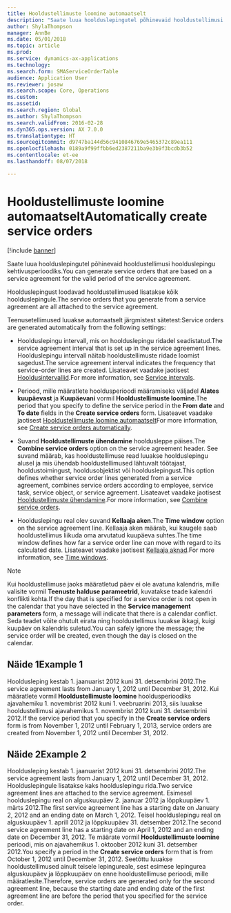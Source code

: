 ```yaml
---
title: Hooldustellimuste loomine automaatselt
description: "Saate luua hoolduslepingutel põhinevaid hooldustellimusi hoolduslepingu kehtivusperioodiks."
author: ShylaThompson
manager: AnnBe
ms.date: 05/01/2018
ms.topic: article
ms.prod: 
ms.service: dynamics-ax-applications
ms.technology: 
ms.search.form: SMAServiceOrderTable
audience: Application User
ms.reviewer: josaw
ms.search.scope: Core, Operations
ms.custom: 
ms.assetid: 
ms.search.region: Global
ms.author: ShylaThompson
ms.search.validFrom: 2016-02-28
ms.dyn365.ops.version: AX 7.0.0
ms.translationtype: HT
ms.sourcegitcommit: d9747ba144d56c9410846769e5465372c89ea111
ms.openlocfilehash: 0189a9f99ffbb6ed2387211ba9e3b9f3bcdb3b52
ms.contentlocale: et-ee
ms.lasthandoff: 08/07/2018

---
```


# <a name="automatically-create-service-orders"></a><span data-ttu-id="2446d-103">Hooldustellimuste loomine automaatselt</span><span class="sxs-lookup"><span data-stu-id="2446d-103">Automatically create service orders</span></span> 

[!include [banner](../includes/banner.md)]


<span data-ttu-id="2446d-104">Saate luua hoolduslepingutel põhinevaid hooldustellimusi hoolduslepingu kehtivusperioodiks.</span><span class="sxs-lookup"><span data-stu-id="2446d-104">You can generate service orders that are based on a service agreement for the valid period of the service agreement.</span></span>

<span data-ttu-id="2446d-105">Hoolduslepingust loodavad hooldustellimused lisatakse kõik hoolduslepingule.</span><span class="sxs-lookup"><span data-stu-id="2446d-105">The service orders that you generate from a service agreement are all attached to the service agreement.</span></span>

<span data-ttu-id="2446d-106">Teenusetellimused luuakse automaatselt järgmistest sätetest:</span><span class="sxs-lookup"><span data-stu-id="2446d-106">Service orders are generated automatically from the following settings:</span></span>

  - <span data-ttu-id="2446d-107">Hoolduslepingu intervall, mis on hoolduslepingu ridadel seadistatud.</span><span class="sxs-lookup"><span data-stu-id="2446d-107">The service agreement interval that is set up in the service agreement lines.</span></span> <span data-ttu-id="2446d-108">Hoolduslepingu intervall näitab hooldustellimuste ridade loomist sagedust.</span><span class="sxs-lookup"><span data-stu-id="2446d-108">The service agreement interval indicates the frequency that service-order lines are created.</span></span> <span data-ttu-id="2446d-109">Lisateavet vaadake jaotisest [Hooldusintervallid](service-intervals.md).</span><span class="sxs-lookup"><span data-stu-id="2446d-109">For more information, see [Service intervals](service-intervals.md).</span></span>

  - <span data-ttu-id="2446d-110">Periood, mille määratlete hooldusperioodi määramiseks väljadel **Alates kuupäevast** ja **Kuupäevani** vormil **Hooldustellimuste loomine**.</span><span class="sxs-lookup"><span data-stu-id="2446d-110">The period that you specify to define the service period in the **From date** and **To date** fields in the **Create service orders** form.</span></span> <span data-ttu-id="2446d-111">Lisateavet vaadake jaotisest [Hooldustellimuste loomine automaatselt](create-service-orders-automatically.md)</span><span class="sxs-lookup"><span data-stu-id="2446d-111">For more information, see [Create service orders automatically](create-service-orders-automatically.md).</span></span>

  - <span data-ttu-id="2446d-112">Suvand **Hooldustellimuste ühendamine** hooldusleppe päises.</span><span class="sxs-lookup"><span data-stu-id="2446d-112">The **Combine service orders** option on the service agreement header.</span></span> <span data-ttu-id="2446d-113">See suvand määrab, kas hooldustellimuse read luuakse hoolduslepingu alusel ja mis ühendab hooldustellimused lähtuvalt töötajast, hooldustoimingust, hooldusobjektist või hoolduslepingust.</span><span class="sxs-lookup"><span data-stu-id="2446d-113">This option defines whether service order lines generated from a service agreement, combines service orders according to employee, service task, service object, or service agreement.</span></span> <span data-ttu-id="2446d-114">Lisateavet vaadake jaotisest [Hooldustellimuste ühendamine](combine-service-orders.md).</span><span class="sxs-lookup"><span data-stu-id="2446d-114">For more information, see [Combine service orders](combine-service-orders.md).</span></span>

  - <span data-ttu-id="2446d-115">Hoolduslepingu real olev suvand **Kellaaja aken**.</span><span class="sxs-lookup"><span data-stu-id="2446d-115">The **Time window** option on the service agreement line.</span></span> <span data-ttu-id="2446d-116">Kellaaja aken määrab, kui kaugele saab hooldustellimus liikuda oma arvutatud kuupäeva suhtes.</span><span class="sxs-lookup"><span data-stu-id="2446d-116">The time window defines how far a service order line can move with regard to its calculated date.</span></span> <span data-ttu-id="2446d-117">Lisateavet vaadake jaotisest [Kellaaja aknad](time-windows.md).</span><span class="sxs-lookup"><span data-stu-id="2446d-117">For more information, see [Time windows](time-windows.md).</span></span>


> [!NOTE]
> <P><span data-ttu-id="2446d-118">Kui hooldustellimuse jaoks määratletud päev ei ole avatuna kalendris, mille valisite vormil <STRONG>Teenuste halduse parameetrid</STRONG>, kuvatakse teade kalendri konflikti kohta.</span><span class="sxs-lookup"><span data-stu-id="2446d-118">If the day that is specified for a service order is not open in the calendar that you have selected in the <STRONG>Service management parameters</STRONG> form, a message will indicate that there is a calendar conflict.</span></span> <span data-ttu-id="2446d-119">Seda teadet võite ohutult eirata ning hooldustellimus luuakse ikkagi, kuigi kuupäev on kalendris suletud.</span><span class="sxs-lookup"><span data-stu-id="2446d-119">You can safely ignore the message; the service order will be created, even though the day is closed on the calendar.</span></span></P>

## <a name="example-1"></a><span data-ttu-id="2446d-120">Näide 1</span><span class="sxs-lookup"><span data-stu-id="2446d-120">Example 1</span></span>

<span data-ttu-id="2446d-121">Hooldusleping kestab 1. jaanuarist 2012 kuni 31. detsembrini 2012.</span><span class="sxs-lookup"><span data-stu-id="2446d-121">The service agreement lasts from January 1, 2012 until December 31, 2012.</span></span> <span data-ttu-id="2446d-122">Kui määratlete vormil **Hooldustellimuste loomine** hooldusperioodiks ajavahemiku 1. novembrist 2012 kuni 1. veebruarini 2013, siis luuakse hooldustellimusi ajavahemikus 1. novembrist 2012 kuni 31. detsembrini 2012.</span><span class="sxs-lookup"><span data-stu-id="2446d-122">If the service period that you specify in the **Create service orders** form is from November 1, 2012 until February 1, 2013, service orders are created from November 1, 2012 until December 31, 2012.</span></span>

## <a name="example-2"></a><span data-ttu-id="2446d-123">Näide 2</span><span class="sxs-lookup"><span data-stu-id="2446d-123">Example 2</span></span>

<span data-ttu-id="2446d-124">Hooldusleping kestab 1. jaanuarist 2012 kuni 31. detsembrini 2012.</span><span class="sxs-lookup"><span data-stu-id="2446d-124">The service agreement lasts from January 1, 2012 until December 31, 2012.</span></span> <span data-ttu-id="2446d-125">Hoolduslepingule lisatakse kaks hoolduslepingu rida.</span><span class="sxs-lookup"><span data-stu-id="2446d-125">Two service agreement lines are attached to the service agreement.</span></span> <span data-ttu-id="2446d-126">Esimesel hoolduslepingu real on alguskuupäev 2. jaanuar 2012 ja lõppkuupäev 1. märts 2012.</span><span class="sxs-lookup"><span data-stu-id="2446d-126">The first service agreement line has a starting date on January 2, 2012 and an ending date on March 1, 2012.</span></span> <span data-ttu-id="2446d-127">Teisel hoolduslepingu real on alguskuupäev 1. aprill 2012 ja lõppkuupäev 31. detsember 2012.</span><span class="sxs-lookup"><span data-stu-id="2446d-127">The second service agreement line has a starting date on April 1, 2012 and an ending date on December 31, 2012.</span></span> <span data-ttu-id="2446d-128">Te määrate vormil **Hooldustellimuste loomine** perioodi, mis on ajavahemikus 1. oktoober 2012 kuni 31. detsember 2012.</span><span class="sxs-lookup"><span data-stu-id="2446d-128">You specify a period in the **Create service orders** form that is from October 1, 2012 until December 31, 2012.</span></span> <span data-ttu-id="2446d-129">Seetõttu luuakse hooldustellimused ainult teisele lepingureale, sest esimese lepingurea alguskuupäev ja lõppkuupäev on enne hooldustellimuse perioodi, mille määratlesite.</span><span class="sxs-lookup"><span data-stu-id="2446d-129">Therefore, service orders are generated only for the second agreement line, because the starting date and ending date of the first agreement line are before the period that you specified for the service order.</span></span>

  



